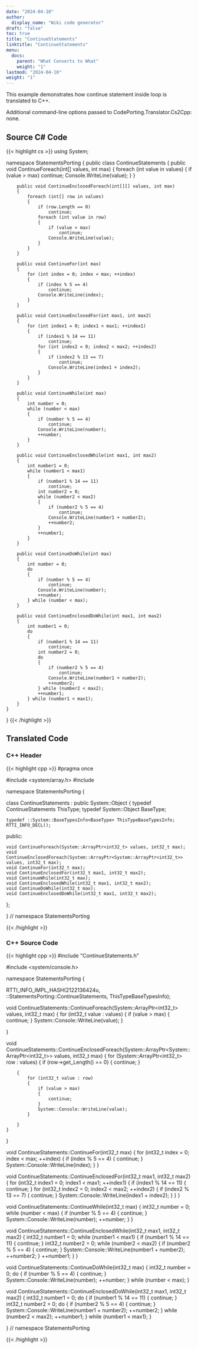 ```yaml
---
date: "2024-04-10"
author:
  display_name: "Wiki code generator"
draft: "false"
toc: true
title: "ContinueStatements"
linktitle: "ContinueStatements"
menu:
  docs:
    parent: "What Converts to What"
    weight: "1"
lastmod: "2024-04-10"
weight: "1"
---
```


This example demonstrates how continue statement inside loop is translated to C++.

Additional command-line options passed to CodePorting.Translator.Cs2Cpp: none.

## Source C# Code ##

{{< highlight cs >}}
using System;

namespace StatementsPorting
{
    public class ContinueStatements
    {
        public void ContinueForeach(int[] values, int max)
        {
            foreach (int value in values)
            {
                if (value > max)
                    continue;
                Console.WriteLine(value);
            }
        }

        public void ContinueEnclosedForeach(int[][] values, int max)
        {
            foreach (int[] row in values)
            {
                if (row.Length == 0)
                    continue;
                foreach (int value in row)
                {
                    if (value > max)
                        continue;
                    Console.WriteLine(value);
                }
            }
        }

        public void ContinueFor(int max)
        {
            for (int index = 0; index < max; ++index)
            {
                if (index % 5 == 4)
                    continue;
                Console.WriteLine(index);
            }
        }

        public void ContinueEnclosedFor(int max1, int max2)
        {
            for (int index1 = 0; index1 < max1; ++index1)
            {
                if (index1 % 14 == 11)
                    continue;
                for (int index2 = 0; index2 < max2; ++index2)
                {
                    if (index2 % 13 == 7)
                        continue;
                    Console.WriteLine(index1 + index2);
                }
            }
        }

        public void ContinueWhile(int max)
        {
            int number = 0;
            while (number < max)
            {
                if (number % 5 == 4)
                    continue;
                Console.WriteLine(number);
                ++number;
            }
        }

        public void ContinueEnclosedWhile(int max1, int max2)
        {
            int number1 = 0;
            while (number1 < max1)
            {
                if (number1 % 14 == 11)
                    continue;
                int number2 = 0;
                while (number2 < max2)
                {
                    if (number2 % 5 == 4)
                        continue;
                    Console.WriteLine(number1 + number2);
                    ++number2;
                }
                ++number1;
            }
        }

        public void ContinueDoWhile(int max)
        {
            int number = 0;
            do
            {
                if (number % 5 == 4)
                    continue;
                Console.WriteLine(number);
                ++number;
            } while (number < max);
        }

        public void ContinueEnclosedDoWhile(int max1, int max2)
        {
            int number1 = 0;
            do
            {
                if (number1 % 14 == 11)
                    continue;
                int number2 = 0;
                do
                {
                    if (number2 % 5 == 4)
                        continue;
                    Console.WriteLine(number1 + number2);
                    ++number2;
                } while (number2 < max2);
                ++number1;
            } while (number1 < max1);
        }
    }
}
{{< /highlight >}}

## Translated Code ##

### C++ Header ###

{{< highlight cpp >}}
#pragma once

#include <system/array.h>
#include <cstdint>

namespace StatementsPorting {

class ContinueStatements : public System::Object
{
    typedef ContinueStatements ThisType;
    typedef System::Object BaseType;
    
    typedef ::System::BaseTypesInfo<BaseType> ThisTypeBaseTypesInfo;
    RTTI_INFO_DECL();
    
public:

    void ContinueForeach(System::ArrayPtr<int32_t> values, int32_t max);
    void ContinueEnclosedForeach(System::ArrayPtr<System::ArrayPtr<int32_t>> values, int32_t max);
    void ContinueFor(int32_t max);
    void ContinueEnclosedFor(int32_t max1, int32_t max2);
    void ContinueWhile(int32_t max);
    void ContinueEnclosedWhile(int32_t max1, int32_t max2);
    void ContinueDoWhile(int32_t max);
    void ContinueEnclosedDoWhile(int32_t max1, int32_t max2);
    
};

} // namespace StatementsPorting



{{< /highlight >}}

### C++ Source Code ###

{{< highlight cpp >}}
#include "ContinueStatements.h"

#include <system/console.h>

namespace StatementsPorting {

RTTI_INFO_IMPL_HASH(2122136424u, ::StatementsPorting::ContinueStatements, ThisTypeBaseTypesInfo);

void ContinueStatements::ContinueForeach(System::ArrayPtr<int32_t> values, int32_t max)
{
    for (int32_t value : values)
    {
        if (value > max)
        {
            continue;
        }
        System::Console::WriteLine(value);
    }
    
}

void ContinueStatements::ContinueEnclosedForeach(System::ArrayPtr<System::ArrayPtr<int32_t>> values, int32_t max)
{
    for (System::ArrayPtr<int32_t> row : values)
    {
        if (row->get_Length() == 0)
        {
            continue;
        }
        
        {
            for (int32_t value : row)
            {
                if (value > max)
                {
                    continue;
                }
                System::Console::WriteLine(value);
            }
            
        }
    }
    
}

void ContinueStatements::ContinueFor(int32_t max)
{
    for (int32_t index = 0; index < max; ++index)
    {
        if (index % 5 == 4)
        {
            continue;
        }
        System::Console::WriteLine(index);
    }
}

void ContinueStatements::ContinueEnclosedFor(int32_t max1, int32_t max2)
{
    for (int32_t index1 = 0; index1 < max1; ++index1)
    {
        if (index1 % 14 == 11)
        {
            continue;
        }
        for (int32_t index2 = 0; index2 < max2; ++index2)
        {
            if (index2 % 13 == 7)
            {
                continue;
            }
            System::Console::WriteLine(index1 + index2);
        }
    }
}

void ContinueStatements::ContinueWhile(int32_t max)
{
    int32_t number = 0;
    while (number < max)
    {
        if (number % 5 == 4)
        {
            continue;
        }
        System::Console::WriteLine(number);
        ++number;
    }
}

void ContinueStatements::ContinueEnclosedWhile(int32_t max1, int32_t max2)
{
    int32_t number1 = 0;
    while (number1 < max1)
    {
        if (number1 % 14 == 11)
        {
            continue;
        }
        int32_t number2 = 0;
        while (number2 < max2)
        {
            if (number2 % 5 == 4)
            {
                continue;
            }
            System::Console::WriteLine(number1 + number2);
            ++number2;
        }
        ++number1;
    }
}

void ContinueStatements::ContinueDoWhile(int32_t max)
{
    int32_t number = 0;
    do
    {
        if (number % 5 == 4)
        {
            continue;
        }
        System::Console::WriteLine(number);
        ++number;
    } while (number < max);
}

void ContinueStatements::ContinueEnclosedDoWhile(int32_t max1, int32_t max2)
{
    int32_t number1 = 0;
    do
    {
        if (number1 % 14 == 11)
        {
            continue;
        }
        int32_t number2 = 0;
        do
        {
            if (number2 % 5 == 4)
            {
                continue;
            }
            System::Console::WriteLine(number1 + number2);
            ++number2;
        } while (number2 < max2);
        ++number1;
    } while (number1 < max1);
}

} // namespace StatementsPorting

{{< /highlight >}}
